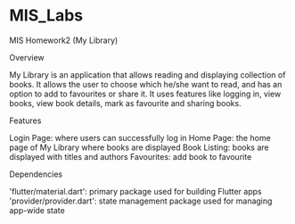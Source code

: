 # MIS_Labs

MIS Homework2 (My Library)

Overview

My Library is an application that allows reading and displaying collection of books. It allows the 
user to choose which he/she want to read, and has an option to add to favourites or share it. It uses
features like logging in, view books, view book details, mark as favourite and sharing books. 

Features

Login Page: where users can successfully log in
Home Page: the home page of My Library where books are displayed
Book Listing: books are displayed with titles and authors
Favourites: add book to favourite

Dependencies

'flutter/material.dart': primary package used for building Flutter apps
'provider/provider.dart': state management package used for managing app-wide state
